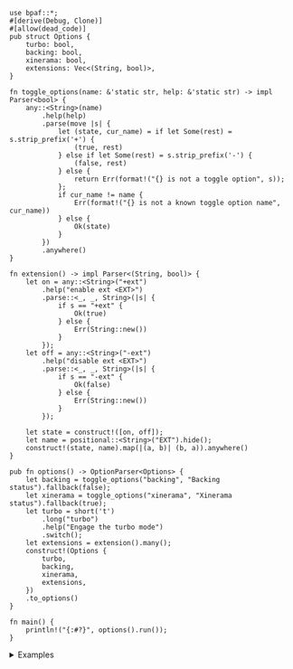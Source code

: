 ```no_run
use bpaf::*;
#[derive(Debug, Clone)]
#[allow(dead_code)]
pub struct Options {
    turbo: bool,
    backing: bool,
    xinerama: bool,
    extensions: Vec<(String, bool)>,
}

fn toggle_options(name: &'static str, help: &'static str) -> impl Parser<bool> {
    any::<String>(name)
        .help(help)
        .parse(move |s| {
            let (state, cur_name) = if let Some(rest) = s.strip_prefix('+') {
                (true, rest)
            } else if let Some(rest) = s.strip_prefix('-') {
                (false, rest)
            } else {
                return Err(format!("{} is not a toggle option", s));
            };
            if cur_name != name {
                Err(format!("{} is not a known toggle option name", cur_name))
            } else {
                Ok(state)
            }
        })
        .anywhere()
}

fn extension() -> impl Parser<(String, bool)> {
    let on = any::<String>("+ext")
        .help("enable ext <EXT>")
        .parse::<_, _, String>(|s| {
            if s == "+ext" {
                Ok(true)
            } else {
                Err(String::new())
            }
        });
    let off = any::<String>("-ext")
        .help("disable ext <EXT>")
        .parse::<_, _, String>(|s| {
            if s == "-ext" {
                Ok(false)
            } else {
                Err(String::new())
            }
        });

    let state = construct!([on, off]);
    let name = positional::<String>("EXT").hide();
    construct!(state, name).map(|(a, b)| (b, a)).anywhere()
}

pub fn options() -> OptionParser<Options> {
    let backing = toggle_options("backing", "Backing status").fallback(false);
    let xinerama = toggle_options("xinerama", "Xinerama status").fallback(true);
    let turbo = short('t')
        .long("turbo")
        .help("Engage the turbo mode")
        .switch();
    let extensions = extension().many();
    construct!(Options {
        turbo,
        backing,
        xinerama,
        extensions,
    })
    .to_options()
}

fn main() {
    println!("{:#?}", options().run());
}

```
<details>
<summary>Examples</summary>


`xorg` takes parameters in a few different ways, notably as a long name starting with plus or
minus with different defaults
```console
% app -xinerama +backing
Options { turbo: false, backing: true, xinerama: false, extensions: [] }
```

But also as `+ext name` and `-ext name` to enable or disable an extensions
```console
% app --turbo +ext banana -ext apple
Options { turbo: true, backing: false, xinerama: true, extensions: [("banana", true), ("apple", false)] }
```

While `bpaf` takes some effort to render the help even for custom stuff - you can always
bypass it by hiding options and substituting your own with custom `header`/`footer`.
```console
% app --help
Usage: [-t] [<backing>] [<xinerama>] (<+ext> | <-ext>)...

Available positional items:
    <backing>   Backing status
    <xinerama>  Xinerama status
    <+ext>      enable ext <EXT>
    <-ext>      disable ext <EXT>

Available options:
    -t, --turbo  Engage the turbo mode
    -h, --help   Prints help information
```

</details>

